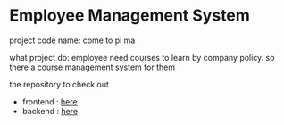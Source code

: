 # Employee Management System

project code name: come to pi ma

what project do: employee need courses to learn by company policy. so there a course management system for them

the repository to check out
- frontend : [here](https://github.com/oat431/come-to-pi-ma-fe)
- backend  : [here](https://github.com/oat431/come-to-pi-ma-be)
